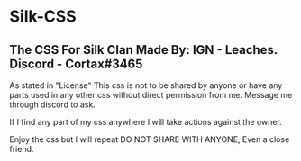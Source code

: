 # Silk-CSS
The CSS For Silk Clan Made By: IGN - Leaches.    Discord - Cortax#3465
----------------------------------------------------------------------
As stated in "License" This css is not to be shared by anyone or have any parts used in any other css without direct permission from me. Message me through discord to ask.

If I find any part of my css anywhere I will take actions against the owner.

Enjoy the css but I will repeat DO NOT SHARE WITH ANYONE, Even a close friend.
